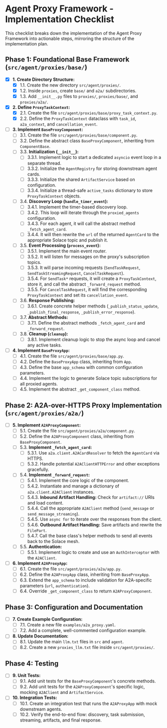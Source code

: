 # Agent Proxy Framework - Implementation Checklist

This checklist breaks down the implementation of the Agent Proxy Framework into actionable steps, mirroring the structure of the implementation plan.

## Phase 1: Foundational Base Framework (`src/agent/proxies/base/`)

-   [x] **1. Create Directory Structure:**
    -   [x] 1.1. Create the new directory `src/agent/proxies/`.
    -   [x] 1.2. Inside `proxies`, create `base/` and `a2a/` subdirectories.
    -   [x] 1.3. Add `__init__.py` files to `proxies/`, `proxies/base/`, and `proxies/a2a/`.

-   [x] **2. Define `ProxyTaskContext`:**
    -   [x] 2.1. Create the file `src/agent/proxies/base/proxy_task_context.py`.
    -   [x] 2.2. Define the `ProxyTaskContext` dataclass with `task_id`, `a2a_context`, and `cancellation_event`.

-   [ ] **3. Implement `BaseProxyComponent`:**
    -   [ ] 3.1. Create the file `src/agent/proxies/base/component.py`.
    -   [ ] 3.2. Define the abstract class `BaseProxyComponent`, inheriting from `ComponentBase`.
    -   [ ] 3.3. **Initialization (`__init__`):**
        -   [ ] 3.3.1. Implement logic to start a dedicated `asyncio` event loop in a separate thread.
        -   [ ] 3.3.2. Initialize the `AgentRegistry` for storing downstream agent cards.
        -   [ ] 3.3.3. Initialize the shared `ArtifactService` based on configuration.
        -   [ ] 3.3.4. Initialize a thread-safe `active_tasks` dictionary to store `ProxyTaskContext` objects.
    -   [ ] 3.4. **Discovery Loop (`handle_timer_event`):**
        -   [ ] 3.4.1. Implement the timer-based discovery loop.
        -   [ ] 3.4.2. This loop will iterate through the `proxied_agents` configuration.
        -   [ ] 3.4.3. For each agent, it will call the abstract method `_fetch_agent_card`.
        -   [ ] 3.4.4. It will then rewrite the `url` of the returned `AgentCard` to the appropriate Solace topic and publish it.
    -   [ ] 3.5. **Event Processing (`process_event`):**
        -   [ ] 3.5.1. Implement the main event router.
        -   [ ] 3.5.2. It will listen for messages on the proxy's subscription topics.
        -   [ ] 3.5.3. It will parse incoming requests (`SendTaskRequest`, `SendTaskStreamingRequest`, `CancelTaskRequest`).
        -   [ ] 3.5.4. For `SendTask*` requests, it will create a `ProxyTaskContext`, store it, and call the abstract `_forward_request` method.
        -   [ ] 3.5.5. For `CancelTaskRequest`, it will find the corresponding `ProxyTaskContext` and set its `cancellation_event`.
    -   [ ] 3.6. **Response Publishing:**
        -   [ ] 3.6.1. Create concrete helper methods (`_publish_status_update`, `_publish_final_response`, `_publish_error_response`).
    -   [ ] 3.7. **Abstract Methods:**
        -   [ ] 3.7.1. Define the abstract methods `_fetch_agent_card` and `_forward_request`.
    -   [ ] 3.8. **Cleanup (`cleanup`):**
        -   [ ] 3.8.1. Implement cleanup logic to stop the async loop and cancel any active tasks.

-   [ ] **4. Implement `BaseProxyApp`:**
    -   [ ] 4.1. Create the file `src/agent/proxies/base/app.py`.
    -   [ ] 4.2. Define the `BaseProxyApp` class, inheriting from `App`.
    -   [ ] 4.3. Define the base `app_schema` with common configuration parameters.
    -   [ ] 4.4. Implement the logic to generate Solace topic subscriptions for all proxied agents.
    -   [ ] 4.5. Implement the abstract `_get_component_class` method.

## Phase 2: A2A-over-HTTPS Proxy Implementation (`src/agent/proxies/a2a/`)

-   [ ] **5. Implement `A2AProxyComponent`:**
    -   [ ] 5.1. Create the file `src/agent/proxies/a2a/component.py`.
    -   [ ] 5.2. Define the `A2AProxyComponent` class, inheriting from `BaseProxyComponent`.
    -   [ ] 5.3. **Implement `_fetch_agent_card`:**
        -   [ ] 5.3.1. Use `a2a.client.A2ACardResolver` to fetch the `AgentCard` via HTTPS.
        -   [ ] 5.3.2. Handle potential `A2AClientHTTPError` and other exceptions gracefully.
    -   [ ] 5.4. **Implement `_forward_request`:**
        -   [ ] 5.4.1. Implement the core logic of the component.
        -   [ ] 5.4.2. Instantiate and manage a dictionary of `a2a.client.A2AClient` instances.
        -   [ ] 5.4.3. **Inbound Artifact Handling:** Check for `artifact://` URIs and load content.
        -   [ ] 5.4.4. Call the appropriate `A2AClient` method (`send_message` or `send_message_streaming`).
        -   [ ] 5.4.5. Use `async for` to iterate over the responses from the client.
        -   [ ] 5.4.6. **Outbound Artifact Handling:** Save artifacts and rewrite the `FilePart`.
        -   [ ] 5.4.7. Call the base class's helper methods to send all events back to the Solace mesh.
    -   [ ] 5.5. **Authentication:**
        -   [ ] 5.5.1. Implement logic to create and use an `AuthInterceptor` with the `A2AClient`.

-   [ ] **6. Implement `A2AProxyApp`:**
    -   [ ] 6.1. Create the file `src/agent/proxies/a2a/app.py`.
    -   [ ] 6.2. Define the `A2AProxyApp` class, inheriting from `BaseProxyApp`.
    -   [ ] 6.3. Extend the `app_schema` to include validation for A2A-specific parameters (`url`, `authentication`).
    -   [ ] 6.4. Override `_get_component_class` to return `A2AProxyComponent`.

## Phase 3: Configuration and Documentation

-   [ ] **7. Create Example Configuration:**
    -   [ ] 7.1. Create a new file `examples/a2a_proxy.yaml`.
    -   [ ] 7.2. Add a complete, well-commented configuration example.

-   [ ] **8. Update Documentation:**
    -   [ ] 8.1. Update the main `llm.txt` files in `src` and `agent`.
    -   [ ] 8.2. Create a new `proxies_llm.txt` file inside `src/agent/proxies/`.

## Phase 4: Testing

-   [ ] **9. Unit Tests:**
    -   [ ] 9.1. Add unit tests for the `BaseProxyComponent`'s concrete methods.
    -   [ ] 9.2. Add unit tests for the `A2AProxyComponent`'s specific logic, mocking `A2AClient` and `ArtifactService`.

-   [ ] **10. Integration Tests:**
    -   [ ] 10.1. Create an integration test that runs the `A2AProxyApp` with mock downstream agents.
    -   [ ] 10.2. Verify the end-to-end flow: discovery, task submission, streaming, artifacts, and final response.
